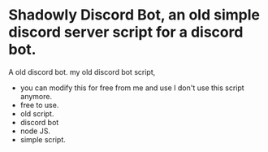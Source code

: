 # Shadowly Discord Bot, an old simple discord server script for a discord bot.
A old discord bot.
my old discord bot script,
- you can modify this for free from me and use I don't use this script anymore.
- free to use.
- old script.
- discord bot
- node JS.
- simple script.
